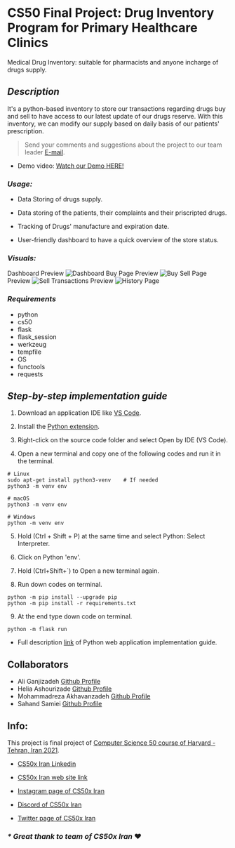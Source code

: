 # CS50 Final Project: Drug Inventory Program for Primary Healthcare Clinics

Medical Drug Inventory: suitable for pharmacists and anyone incharge of drugs supply.

## ***Description***

It's a python-based inventory to store our transactions regarding drugs buy and sell to have access to our latest update of our drugs reserve. With this inventory, we can modify our supply based on daily basis of our patients' prescription.

> Send your comments and suggestions about the project to our team leader [E-mail](mailto:magnooj@gmail.com).

- Demo video:
[Watch our Demo HERE!](https://youtu.be/Za-NPQGfdXM)

### ***Usage:***

- Data Storing of drugs supply.

- Data storing of the patients, their complaints and their priscripted drugs.

- Tracking of Drugs' manufacture and expiration date.

- User-friendly dashboard to have a quick overview of the store status.

### ***Visuals:***
Dashboard Preview
![Dashboard](https://s4.uupload.ir/files/screenshot_(98)_mj5v.png)
Buy Page Preview
![Buy](https://s4.uupload.ir/files/screenshot_(99)_9ao.png)
Sell Page Preview
![Sell](https://s4.uupload.ir/files/screenshot_(100)_u3q9.png)
Transactions Preview
![History Page](https://s4.uupload.ir/files/screenshot_(101)_7q2b.png)

### ***Requirements***

- python
- cs50
- flask
- flask_session
- werkzeug
- tempfile
- OS
- functools
- requests

## ***Step-by-step implementation guide***

1. Download an application IDE like [VS Code](https://code.visualstudio.com/Download).

2. Install the [Python extension](https://marketplace.visualstudio.com/items?itemName=ms-python.python).

3. Right-click on the source code folder and select Open by IDE (VS Code).

4. Open a new terminal and copy one of the following codes and run it in the terminal.

```
# Linux
sudo apt-get install python3-venv    # If needed
python3 -m venv env

# macOS
python3 -m venv env

# Windows
python -m venv env
```

5. Hold (Ctrl + Shift + P) at the same time and select Python: Select Interpreter.

6. Click on Python 'env'.

7. Hold (Ctrl+Shift+`) to Open a new terminal again.

8. Run down codes on terminal.

```
python -m pip install --upgrade pip
python -m pip install -r requirements.txt

```

9. At the end type down code on terminal.

```
python -m flask run
```
- Full description [link](https://code.visualstudio.com/docs/python/tutorial-flask) of Python web application implementation guide.
## Collaborators
- Ali Ganjizadeh [Github Profile](https://github.com/magnooj)
- Helia Ashourizade [Github Profile](https://github.com/Heliaaz)
- Mohammadreza Akhavanzadeh [Github Profile](https://github.com/Alien1808)
- Sahand Samiei [Github Profile](https://github.com/sahandsamiei)
## Info:

This project is final project of [Computer Science 50 course of Harvard - Tehran, Iran 2021](https://cs50.harvard.edu/).

- [CS50x Iran Linkedin](https://www.linkedin.com/company/cs50xiran)

- [CS50x Iran web site link](https://cs50x.ir)

- [Instagram page of CS50x Iran](https://www.instagram.com/cs50xiran)

- [Discord of CS50x Iran](https://discord.gg/H3uAcuQDAq)

- [Twitter page of CS50x Iran](https://twitter.com/cs50xiran)
### ***\* Great thank to team of CS50x Iran*** ❤
